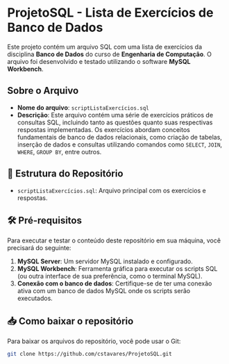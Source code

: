 # ProjetoSQL - Lista de Exercícios de Banco de Dados

Este projeto contém um arquivo SQL com uma lista de exercícios da disciplina **Banco de Dados** do curso de **Engenharia de Computação**. O arquivo foi desenvolvido e testado utilizando o software **MySQL Workbench**.

## Sobre o Arquivo

- **Nome do arquivo**: `scriptListaExercícios.sql`
- **Descrição**: Este arquivo contém uma série de exercícios práticos de consultas SQL, incluindo tanto as questões quanto suas respectivas respostas implementadas. Os exercícios abordam conceitos fundamentais de banco de dados relacionais, como criação de tabelas, inserção de dados e consultas utilizando comandos como `SELECT`, `JOIN`, `WHERE`, `GROUP BY`, entre outros.

## 📂 Estrutura do Repositório

- `scriptListaExercícios.sql`: Arquivo principal com os exercícios e respostas.

## 🛠️ Pré-requisitos

Para executar e testar o conteúdo deste repositório em sua máquina, você precisará do seguinte:

1. **MySQL Server**: Um servidor MySQL instalado e configurado.
2. **MySQL Workbench**: Ferramenta gráfica para executar os scripts SQL (ou outra interface de sua preferência, como o terminal MySQL).
3. **Conexão com o banco de dados**: Certifique-se de ter uma conexão ativa com um banco de dados MySQL onde os scripts serão executados.

## 📥 Como baixar o repositório

Para baixar os arquivos do repositório, você pode usar o Git:  

```sh
git clone https://github.com/cstavares/ProjetoSQL.git
